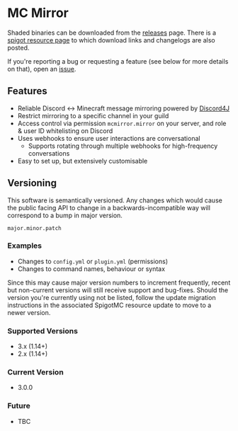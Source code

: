 # MC Mirror

Shaded binaries can be downloaded from the [releases](https://github.com/trinitrotoluene/mcmirror/releases) page. There is a [spigot resource page](https://www.spigotmc.org/resources/mcmirror.73259) to which download links and changelogs are also posted.

If you're reporting a bug or requesting a feature (see below for more details on that), open an [issue](https://github.com/trinitrotoluene/mcmirror/issues/new).

## Features
- Reliable Discord <-> Minecraft message mirroring powered by [Discord4J](https://github.com/Discord4J/Discord4J)
- Restrict mirroring to a specific channel in your guild
- Access control via permission `mcmirror.mirror` on your server, and role & user ID whitelisting on Discord
- Uses webhooks to ensure user interactions are conversational
  - Supports rotating through multiple webhooks for high-frequency conversations
- Easy to set up, but extensively customisable

## Versioning
This software is semantically versioned. Any changes which would cause the public facing API to change in a backwards-incompatible way will correspond to a bump in major version.

`major.minor.patch`

### Examples
- Changes to `config.yml` or `plugin.yml` (permissions)
- Changes to command names, behaviour or syntax

Since this may cause major version numbers to increment frequently, recent but non-current versions will still receive support and bug-fixes. Should the version you're currently using not be listed, follow the update migration instructions in the associated SpigotMC resource update to move to a newer version.

### Supported Versions
- 3.x (1.14+)
- 2.x (1.14+)
### Current Version
- 3.0.0
### Future
- TBC